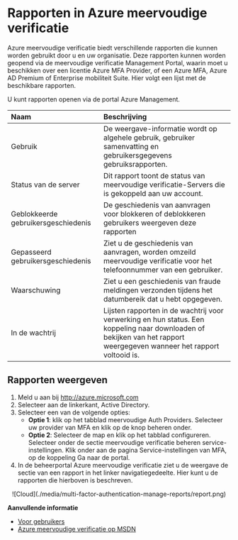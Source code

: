 <properties
    pageTitle="Azure meervoudige verificatie-rapporten"
    description="Hiermee wordt beschreven hoe u met de functie Azure meervoudige verificatie - rapporten."
    services="multi-factor-authentication"
    documentationCenter=""
    authors="kgremban"
    manager="femila"
    editor="curtand"/>

<tags
    ms.service="multi-factor-authentication"
    ms.workload="identity"
    ms.tgt_pltfrm="na"
    ms.devlang="na"
    ms.topic="article"
    ms.date="08/04/2016"
    ms.author="kgremban"/>

# <a name="reports-in-azure-multi-factor-authentication"></a>Rapporten in Azure meervoudige verificatie

Azure meervoudige verificatie biedt verschillende rapporten die kunnen worden gebruikt door u en uw organisatie. Deze rapporten kunnen worden geopend via de meervoudige verificatie Management Portal, waarin moet u beschikken over een licentie Azure MFA Provider, of een Azure MFA, Azure AD Premium of Enterprise mobiliteit Suite. Hier volgt een lijst met de beschikbare rapporten.

U kunt rapporten openen via de portal Azure Management.

Naam| Beschrijving
:------------- | :------------- |
Gebruik | De weergave-informatie wordt op algehele gebruik, gebruiker samenvatting en gebruikersgegevens gebruiksrapporten.
Status van de server|Dit rapport toont de status van meervoudige verificatie-Servers die is gekoppeld aan uw account.
Geblokkeerde gebruikersgeschiedenis|De geschiedenis van aanvragen voor blokkeren of deblokkeren gebruikers weergeven deze rapporten
Gepasseerd gebruikersgeschiedenis|Ziet u de geschiedenis van aanvragen, worden omzeild meervoudige verificatie voor het telefoonnummer van een gebruiker.
Waarschuwing|Ziet u een geschiedenis van fraude meldingen verzonden tijdens het datumbereik dat u hebt opgegeven.
In de wachtrij|Lijsten rapporten in de wachtrij voor verwerking en hun status. Een koppeling naar downloaden of bekijken van het rapport weergegeven wanneer het rapport voltooid is.

## <a name="to-view-reports"></a>Rapporten weergeven

1.  Meld u aan bij http://azure.microsoft.com
2.  Selecteer aan de linkerkant, Active Directory.
3.  Selecteer een van de volgende opties:
    - **Optie 1**: klik op het tabblad meervoudige Auth Providers. Selecteer uw provider van MFA en klik op de knop beheren onder.
    - **Optie 2**: Selecteer de map en klik op het tabblad configureren. Selecteer onder de sectie meervoudige verificatie beheren service-instellingen. Klik onder aan de pagina Service-instellingen van MFA, op de koppeling Ga naar de portal.
4.  In de beheerportal Azure meervoudige verificatie ziet u de weergave de sectie van een rapport in het linker navigatiegedeelte. Hier kunt u de rapporten die hierboven is beschreven.

<center>![Cloud](./media/multi-factor-authentication-manage-reports/report.png)</center>


**Aanvullende informatie**

* [Voor gebruikers](./end-user/multi-factor-authentication-end-user.md)
* [Azure meervoudige verificatie op MSDN](https://msdn.microsoft.com/library/azure/dn249471.aspx)
